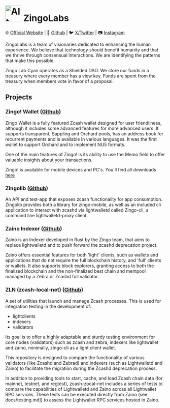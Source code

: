 #  <img src="https://github.com/user-attachments/assets/e38b13a9-d410-426a-a1e6-2dde105d56c4" alt="Alt Text" width="50"/> ZingoLabs

🌐 [Official Website](https://zingolabs.org/) | 💼 [Github](https://github.com/zingolabs) | 🐦 [X/Twitter](https://x.com/ZingoLabs) | 📷 [Instagram](https://www.instagram.com/zingolabesp/)

ZingoLabs is a team of visionaries dedicated to enhancing the human experience. We believe that technology should benefit humanity and that we thrive through consensual interactions. We are identifying the patterns that make this possible.

Zingo Lab Cyan operates as a Shielded DAO. We store our funds in a treasury where every member has a view key. Funds are spent from the treasury when members vote in favor of a proposal.

## Projects

### Zingo! Wallet ([Github](https://github.com/zingolabs/zingo-mobile))
Zingo Wallet is a fully featured Zcash wallet designed for user friendliness, although it includes some advanced features for more advanced users. It supports transparent, Sappling and Orchard pools, has an address book for recurrent payments and is available in various languages. It was the first wallet to support Orchard and to implement NU5 formats.

One of the main features of Zingo! is its ability to use the Memo field to offer valuable insights about your transactions.

Zingo! is available for mobile devices and PC's. You'll find all downloads [here](https://zingolabs.org/)

### Zingolib ([Github](https://github.com/zingolabs/zingolib))
An API and test-app that exposes zcash functionality for app consumption. Zingolib provides both a library for zingo-mobile, as well as an included cli application to interact with zcashd via lightwalletd called Zingo-cli, a command line lightwalletd-proxy client.

### Zaino Indexer ([Github](https://github.com/zingolabs/zaino))
Zaino is an Indexer developed in Rust by the Zingo team, that aims to replace lightwalletd and to push forward the zcashd deprecation project.

Zaino offers essential features for both 'light' clients, such as wallets and applications that do not require the full blockchain history, and 'full' clients or wallets. It also supports block explorers, granting access to both the finalized blockchain and the non-finalized best chain and mempool managed by a Zebra or Zcashd full validator.

###  ZLN (zcash-local-net) ([Github](https://github.com/zingolabs/zcash-local-net))
A set of utilities that launch and manage Zcash processes. This is used for integration testing in the development of:
- lightclients
- indexers
- validators

Its goal is to offer a highly adaptable and sturdy testing environment for core nodes (validators) such as zcash and zebra, indexers like lightwallet and zaino, minimally, zingo-cli as a light client wallet.

This repository is designed to compare the functionality of various validators (like Zcashd and Zebrad) and indexers (such as Lightwalletd and Zaino) to facilitate the migration during the Zcashd deprecation process.

In addition to providing tools to start, cache, and load Zcash chain data (for mainnet, testnet, and regtest), zcash-zocal-net includes a series of tests to compare the capabilities of Lightwalletd and Zaino across all Lightwallet RPC services. These tests can be executed directly from Zaino (see docs/testing.md]) to assess the Lightwallet RPC services hosted in Zaino.

